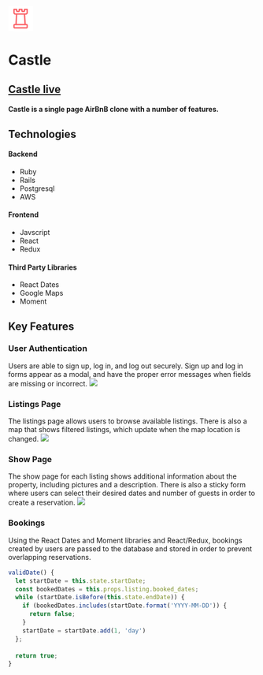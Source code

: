 ![alt text](https://github.com/tsheng1/castle/blob/master/app/assets/images/logo_red_copy.png)
# Castle

## [Castle live](https://castle-tsheng.herokuapp.com)
#### Castle is a single page AirBnB clone with a number of features.

## Technologies

#### Backend

+ Ruby
+ Rails
+ Postgresql
+ AWS

#### Frontend

+ Javscript
+ React
+ Redux

#### Third Party Libraries

+ React Dates
+ Google Maps
+ Moment


## Key Features
### User Authentication

Users are able to sign up, log in, and log out securely. Sign up and log in forms appear as a modal, and have the proper error messages when fields are missing or incorrect.
![](https://github.com/tsheng1/castle/blob/master/app/assets/images/login-gif.gif)

### Listings Page

The listings page allows users to browse available listings. There is also a map that shows filtered listings, which update when the map location is changed.
![](https://github.com/tsheng1/castle/blob/master/app/assets/images/map-gif.gif)

### Show Page

The show page for each listing shows additional information about the property, including pictures and a description. There is also a sticky form where users can select their desired dates and number of guests in order to create a reservation.
![](https://github.com/tsheng1/castle/blob/master/app/assets/images/show-gif.gif)

### Bookings

Using the React Dates and Moment libraries and React/Redux, bookings created by users are passed to the database and stored in order to prevent overlapping reservations.

```javascript
validDate() {
  let startDate = this.state.startDate;
  const bookedDates = this.props.listing.booked_dates;
  while (startDate.isBefore(this.state.endDate)) {
    if (bookedDates.includes(startDate.format('YYYY-MM-DD')) {
      return false;
    }
    startDate = startDate.add(1, 'day')
  };

  return true;
}
```